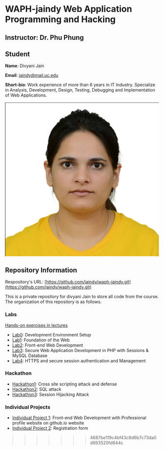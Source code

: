 # WAPH-jaindy Web Application Programming and Hacking

## Instructor: Dr. Phu Phung

## Student

**Name**: Divyani Jain

**Email**: jaindy@mail.uc.edu

**Short-bio**: Work experience of more than 6 years in IT Industry. Specialize in Analysis, Development, Design, Testing, Debugging and Implementation of Web Applications. 

![Divyani Headshot!](/Images/Divyani_Jain.jpg)

## Repository Information

Respository's URL: [https://github.com/jaindy/waph-jaindy.git](https://github.com/jaindy/waph-jaindy.git)

This is a private repository for divyani Jain to store all code from the course. The organization of this repository is as follows.

### Labs 

[Hands-on exercises in lectures](https://github.com/jaindy/waph-jaindy/tree/main/labs)

  - [Lab0](https://github.com/jaindy/waph-jaindy/tree/main/labs/lab0): Development Environment Setup 
  - [Lab1](https://github.com/jaindy/waph-jaindy/tree/main/labs/lab1): Foundation of the Web 
  - [Lab2](https://github.com/jaindy/waph-jaindy/tree/main/labs/lab2): Front-end Web Development
  - [Lab3](https://github.com/jaindy/waph-jaindy/tree/main/labs/lab3): Secure Web Application Development in PHP with Sessions & MySQL Database
  - [Lab4](https://github.com/jaindy/waph-jaindy/tree/main/labs/lab4): HTTPS and secure session authentication and Management
 
### Hackathon

 - [Hackathon1](https://github.com/jaindy/waph-jaindy/tree/main/hackathons/hackathon1): Cross site scripting attack and defense
 - [Hackathon2](https://github.com/jaindy/waph-jaindy/tree/main/hackathons/hackathon2): SQL attack
 - [Hackathon3](https://github.com/jaindy/waph-jaindy/tree/main/hackathons/hackathon3): Session Hijacking Attack

### Individual Projects

 - [Individual Project 1](https://github.com/jaindy/jaindy-uc.github.io): Front-end Web Development with Professional profile website on github.io website
 - [Individual Project 2](https://github.com/jaindy/waph-jaindy/tree/main/IndividualProjects/IndividualProject02): Registration form

>>>>>>> 4687be119c4bf43c8d6b7c73da0d693520fd644c

